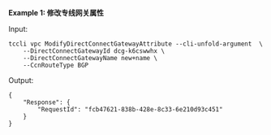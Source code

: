 **Example 1: 修改专线网关属性**



Input: 

```
tccli vpc ModifyDirectConnectGatewayAttribute --cli-unfold-argument  \
    --DirectConnectGatewayId dcg-k6cswwhx \
    --DirectConnectGatewayName new+name \
    --CcnRouteType BGP
```

Output: 
```
{
    "Response": {
        "RequestId": "fcb47621-838b-428e-8c33-6e210d93c451"
    }
}
```


